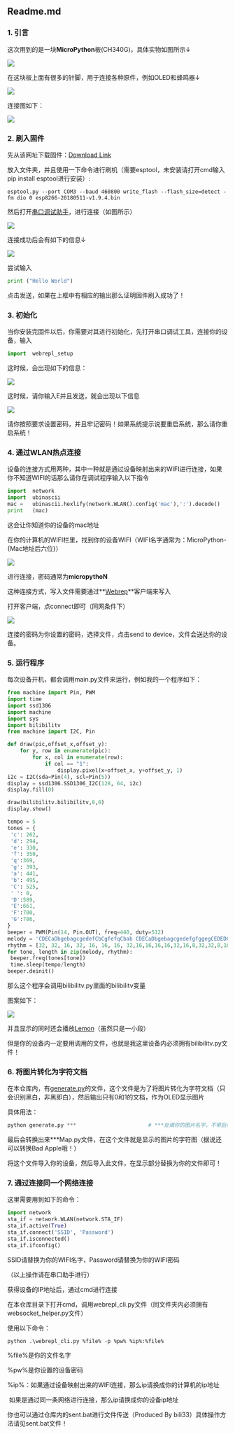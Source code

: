 ## Readme.md

### 1. 引言

这次用到的是一块**MicroPython**板(CH340G)，具体实物如图所示↓

![](MicroPython.jpg)

在这块板上面有很多的针脚，用于连接各种原件，例如OLED和蜂鸣器↓

![](OLED&BEEPER.jpg)

连接图如下：

![](link.png)

### 2. 刷入固件

先从该网址下载固件：[Download Link](http://micropython.org/resources/firmware/esp8266-20180511-v1.9.4.bin)

放入文件夹，并且使用一下命令进行刷机（需要esptool，未安装请打开cmd输入pip install esptool进行安装）: 

```
esptool.py --port COM3 --baud 460800 write_flash --flash_size=detect -fm dio 0 esp8266-20180511-v1.9.4.bin
```

然后打开[串口调试助手](Serial.exe)，进行连接（如图所示）

![](Connect.png)

连接成功后会有如下的信息↓

![](message.png)

尝试输入

```python
print ("Hello World")
```

点击发送，如果在上框中有相应的输出那么证明固件刷入成功了！

### 3. 初始化

当你安装完固件以后，你需要对其进行初始化，先打开串口调试工具，连接你的设备，输入

```python
import	webrepl_setup
```

这时候，会出现如下的信息：

![](E.png)

这时候，请你输入E并且发送，就会出现以下信息

![](pw.png)

请你按照要求设置密码，并且牢记密码！如果系统提示说要重启系统，那么请你重启系统！

### 4. 通过WLAN热点连接

设备的连接方式用两种，其中一种就是通过设备映射出来的WIFI进行连接，如果你不知道WIFI的话那么请你在调试程序输入以下指令

```python
import	network
import	ubinascii
mac	=	ubinascii.hexlify(network.WLAN().config('mac'),':').decode()
print	(mac)
```

这会让你知道你的设备的mac地址

在你的计算机的WIFI栏里，找到你的设备WIFI（WIFI名字通常为：MicroPython-{Mac地址后六位}）

![](wifi.png)

进行连接，密码通常为**micropythoN**

这种连接方式，写入文件需要通过**[Webrep](.\webrepl-master\webrepl.html)**客户端来写入

打开客户端，点connect即可（同网条件下）

![](web.png)

连接的密码为你设置的密码，选择文件，点击send to device，文件会送达你的设备。



### 5. 运行程序

每次设备开机，都会调用main.py文件来运行，例如我的一个程序如下：

```python
from machine import Pin, PWM
import time
import ssd1306
import machine
import sys
import bilibilitv
from machine import I2C, Pin

def draw(pic,offset_x,offset_y):
    for y, row in enumerate(pic):
        for x, col in enumerate(row):
            if col == "1":
                display.pixel(x+offset_x, y+offset_y, 1)
i2c = I2C(sda=Pin(4), scl=Pin(5))
display = ssd1306.SSD1306_I2C(128, 64, i2c)
display.fill(0)

draw(bilibilitv.bilibilitv,0,0)
display.show()

tempo = 5
tones = {
 'c': 262,
 'd': 294,
 'e': 330,
 'f': 350,
 'q':369, 
 'g': 393,
 'a': 441,
 'b': 495,
 'C': 525,
 ' ': 0,
 'D':589,
 'E':661,
 'F':700,
 'G':786,
}
beeper = PWM(Pin(14, Pin.OUT), freq=440, duty=512)
melody = 'CDECaDbgebagcgedefCbCgfefqCbab CDECaDbgebagcgedefgfggegCEDEDCC'
rhythm = [32, 32, 16, 32, 16, 16, 16, 32,16,16,16,16,32,16,8,32,32,8,16,32,32,8,16,32,32,8,16,32,32,8,  32  ,32, 8, 16, 32, 16, 16, 16, 32,16,16,16,16,32,16,8,32,32,8,16,32,32,16,16,16,16,16,32,16,32,8]
for tone, length in zip(melody, rhythm):
 beeper.freq(tones[tone])
 time.sleep(tempo/length)
beeper.deinit()
```

那么这个程序会调用bilibilitv.py里面的bilibilitv变量

图案如下：

![](OLED-bilibili.jpg)

并且显示的同时还会播放[Lemon](https://music.163.com/#/song?id=536622304)（虽然只是一小段）

但是你的设备内一定要用调用的文件，也就是我这里设备内必须拥有bilibilitv.py文件！

### 6. 将图片转化为字符文档

在本仓库内，有[generate.py](generate.py)的文件，这个文件是为了将图片转化为字符文档（只会识别黑白，非黑即白），然后输出只有0和1的文档，作为OLED显示图片

具体用法：

```python
python generate.py ***                       # ***处填你的图片名字，不带后缀名，必须png格式
```

最后会转换出来***Map.py文件，在这个文件就是显示的图片的字符图（据说还可以转换Bad Apple哦！）

将这个文件导入你的设备，然后导入此文件，在显示部分替换为你的文件即可！





### 7. 通过连接同一个网络连接

这里需要用到如下的命令：

```python
import network
sta_if = network.WLAN(network.STA_IF)
sta_if.active(True)
sta_if.connect('SSID', 'Password')
sta_if.isconnected()
sta_if.ifconfig()
```

SSID请替换为你的WIFI名字，Password请替换为你的WIFI密码

（以上操作请在串口助手进行）

获得设备的IP地址后，通过cmd进行连接

在本仓库目录下打开cmd，调用webrepl_cli.py文件（同文件夹内必须拥有websocket_helper.py文件）

使用以下命令：

```
python .\webrepl_cli.py %file% -p %pw% %ip%:%file%
```

%file%是你的文件名字

%pw%是你设置的设备密码

%ip%：如果通过设备映射出来的WIFI连接，那么ip请换成你的计算机的ip地址

​	     如果是通过同一条网络进行连接，那么ip请换成你的设备ip地址



你也可以通过仓库内的sent.bat进行文件传送（Produced By bili33）具体操作方法请见sent.bat文件！

